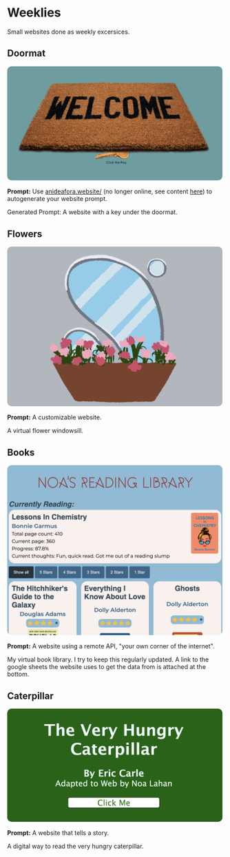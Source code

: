# Weeklies

Small websites done as weekly excersices.

## Doormat

<img src="img/doormat.png" alt="Doormat Website" style="width:500px; border-radius: 10px;"/>

**Prompt:** Use [anideafora.website/](https://web.archive.org/web/20240423075802/https://anideafora.website/) (no longer online, see content [here](https://www.are.na/ian-mcdonald/an-idea-for-a-website)) to autogenerate your website prompt.

Generated Prompt: A website with a key under the doormat.

## Flowers

<img src="img/flowers.png" alt="Flower Windowsill Website" style="width:500px; border-radius: 10px;"/>

**Prompt:** A customizable website.

A virtual flower windowsill.

## Books

<img src="img/books.png" alt="Book Library Website" style="width:500px; border-radius: 10px;"/>

**Prompt:** A website using a remote API, "your own corner of the internet".

My virtual book library. I try to keep this regularly updated. A link to the google sheets the website uses to get the data from is attached at the bottom.

## Caterpillar

<img src="img/caterpillar.png" alt="The Very Hungry Caterpillar Website" style="width:500px; border-radius: 10px;"/>

**Prompt:** A website that tells a story.

A digital way to read the very hungry caterpillar.